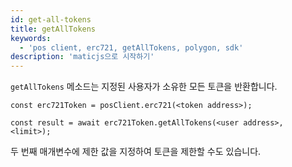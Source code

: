 ```yaml
---
id: get-all-tokens
title: getAllTokens
keywords:
  - 'pos client, erc721, getAllTokens, polygon, sdk'
description: 'maticjs으로 시작하기'
---
```


`getAllTokens` 메소드는 지정된 사용자가 소유한 모든 토큰을 반환합니다.

```
const erc721Token = posClient.erc721(<token address>);

const result = await erc721Token.getAllTokens(<user address>, <limit>);

```

두 번째 매개변수에 제한 값을 지정하여 토큰을 제한할 수도 있습니다.
